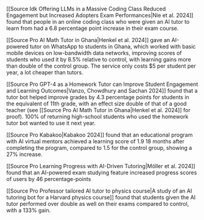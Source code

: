 [[Source Idk Offering LLMs in a Massive Coding Class Reduced Engagement but Increased Adopters Exam Performances|Nie et al. 2024]] found that people in an online coding class who were given an AI tutor to learn from had a 6.8 percentage point increase in their exam course. 

[[Source Pro AI Math Tutor in Ghana|Henkel et al. 2024]] gave an AI-powered tutor on WhatsApp to students in Ghana, which worked with basic mobile devices on low-bandwidth data networks, improving scores of students who used it by 8.5% relative to control, with learning gains more than double of the control group. The service only costs $5 per student per year, a lot cheaper than tutors. 

[[Source Pro GPT-4 as a Homework Tutor can Improve Student Engagement and Learning Outcomes|Vanzo, Chowdhury and Sachan 2024]] found that a tutor bot helped improve grades by 4.3 percentage points for students in the equivalent of 11th grade, with an effect size double of that of a good teacher (see [[Source Pro AI Math Tutor in Ghana|Henkel et al. 2024]] for proof). 100% of returning high-school students who used the homework tutor bot wanted to use it next year. 

[[Source Pro Kabakoo|Kabakoo 2024]] found that an educational program with AI virtual mentors achieved a learning score of 1.9 18 months after completing the program, compared to 1.5 for the control group, showing a 27% increase.

[[Source Pro Learning Progress with AI-Driven Tutoring|Möller et al. 2024]] found that an AI-powered exam studying feature increased progress scores of users by 46 percentage-points

[[Source Pro Professor tailored AI tutor to physics course|A study of an AI tutoring bot for a Harvard physics course]] found that students given the AI tutor performed over double as well on their exams compared to control, with a 133% gain. 
